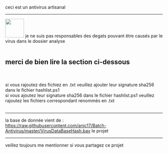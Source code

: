 ceci est un antivirus artisanal
<br/><hr>
<img id='alerte' src='https://pixabay.com/get/g3d9efb6e9f9d5c20aafc87758a3141397508eb3cec8c67b685a43f59984eb6b7a45bc7e56c8713fee58344e91d49a224.svg' height="60px" width="60px">
je ne suis pas responsables des degats pouvant être causés par le virus dans le dossier analyse
<br/>
<br/><h2>merci de bien lire la section ci-dessous</h2>
<br/><br/>
si vous rajoutez des fichiez en .txt veuillez ajouter leur signature sha256 dans le fichier hashlist.ps1
<br/>
si vous ajoutez leur signature sha256 dans le fichier hashlist.ps1 veuillez rajoutez les fichiers correspondant renommés en .txt
<br/><br/><hr>
la base de donnée vient de : https://raw.githubusercontent.com/anic17/Batch-Antivirus/master/VirusDataBaseHash.bav
le projet
<br/><hr>
veillez toujours me mentionner si vous partagez ce projet<br/>
